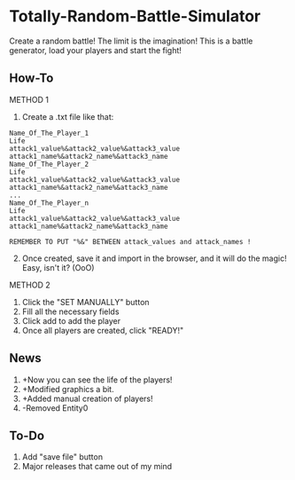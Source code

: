 # Totally-Random-Battle-Simulator
Create a random battle! The limit is the imagination!
This is a battle generator, load your players and start the fight!

## How-To

METHOD 1

1. Create a .txt file like that:
```
Name_Of_The_Player_1
Life
attack1_value%&attack2_value%&attack3_value
attack1_name%&attack2_name%&attack3_name
Name_Of_The_Player_2
Life
attack1_value%&attack2_value%&attack3_value
attack1_name%&attack2_name%&attack3_name
...
Name_Of_The_Player_n
Life
attack1_value%&attack2_value%&attack3_value
attack1_name%&attack2_name%&attack3_name
```

```
REMEMBER TO PUT "%&" BETWEEN attack_values and attack_names !
```
2. Once created, save it and import in the browser, and it will do the magic! Easy, isn't it? (OoO)

METHOD 2

1. Click the "SET MANUALLY" button
2. Fill all the necessary fields
3. Click add to add the player
4. Once all players are created, click "READY!"

## News

1. +Now you can see the life of the players!
2. +Modified graphics a bit.
3. +Added manual creation of players!
4. -Removed Entity0

## To-Do

1. Add "save file" button
2. Major releases that came out of my mind

